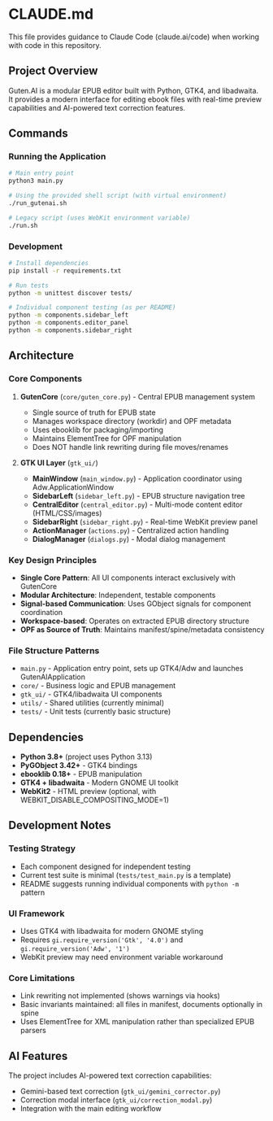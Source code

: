 # CLAUDE.md

This file provides guidance to Claude Code (claude.ai/code) when working with code in this repository.

## Project Overview

Guten.AI is a modular EPUB editor built with Python, GTK4, and libadwaita. It provides a modern interface for editing ebook files with real-time preview capabilities and AI-powered text correction features.

## Commands

### Running the Application
```bash
# Main entry point
python3 main.py

# Using the provided shell script (with virtual environment)
./run_gutenai.sh

# Legacy script (uses WebKit environment variable)
./run.sh
```

### Development
```bash
# Install dependencies
pip install -r requirements.txt

# Run tests
python -m unittest discover tests/

# Individual component testing (as per README)
python -m components.sidebar_left
python -m components.editor_panel
python -m components.sidebar_right
```

## Architecture

### Core Components

1. **GutenCore** (`core/guten_core.py`) - Central EPUB management system
   - Single source of truth for EPUB state
   - Manages workspace directory (workdir) and OPF metadata
   - Uses ebooklib for packaging/importing
   - Maintains ElementTree for OPF manipulation
   - Does NOT handle link rewriting during file moves/renames

2. **GTK UI Layer** (`gtk_ui/`)
   - **MainWindow** (`main_window.py`) - Application coordinator using Adw.ApplicationWindow
   - **SidebarLeft** (`sidebar_left.py`) - EPUB structure navigation tree
   - **CentralEditor** (`central_editor.py`) - Multi-mode content editor (HTML/CSS/images)
   - **SidebarRight** (`sidebar_right.py`) - Real-time WebKit preview panel
   - **ActionManager** (`actions.py`) - Centralized action handling
   - **DialogManager** (`dialogs.py`) - Modal dialog management

### Key Design Principles

- **Single Core Pattern**: All UI components interact exclusively with GutenCore
- **Modular Architecture**: Independent, testable components
- **Signal-based Communication**: Uses GObject signals for component coordination
- **Workspace-based**: Operates on extracted EPUB directory structure
- **OPF as Source of Truth**: Maintains manifest/spine/metadata consistency

### File Structure Patterns

- `main.py` - Application entry point, sets up GTK4/Adw and launches GutenAIApplication
- `core/` - Business logic and EPUB management
- `gtk_ui/` - GTK4/libadwaita UI components
- `utils/` - Shared utilities (currently minimal)
- `tests/` - Unit tests (currently basic structure)

## Dependencies

- **Python 3.8+** (project uses Python 3.13)
- **PyGObject 3.42+** - GTK4 bindings
- **ebooklib 0.18+** - EPUB manipulation
- **GTK4 + libadwaita** - Modern GNOME UI toolkit
- **WebKit2** - HTML preview (optional, with WEBKIT_DISABLE_COMPOSITING_MODE=1)

## Development Notes

### Testing Strategy
- Each component designed for independent testing
- Current test suite is minimal (`tests/test_main.py` is a template)
- README suggests running individual components with `python -m` pattern

### UI Framework
- Uses GTK4 with libadwaita for modern GNOME styling
- Requires `gi.require_version('Gtk', '4.0')` and `gi.require_version('Adw', '1')`
- WebKit preview may need environment variable workaround

### Core Limitations
- Link rewriting not implemented (shows warnings via hooks)
- Basic invariants maintained: all files in manifest, documents optionally in spine
- Uses ElementTree for XML manipulation rather than specialized EPUB parsers

## AI Features

The project includes AI-powered text correction capabilities:
- Gemini-based text correction (`gtk_ui/gemini_corrector.py`)
- Correction modal interface (`gtk_ui/correction_modal.py`)
- Integration with the main editing workflow